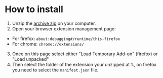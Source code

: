 # How to install

1. Unzip the [archive zip](https://github.com/vitaminwater/ChatGPT-SelfChat/releases) on your computer.
2. Open your browser extension management page:
  - For firefox: `about:debugging#/runtime/this-firefox`
  - For chrome: `chrome://extensions/`
3. Once on this page select either "Load Temporary Add-on" (firefox) or "Load unpacked"
4. Then select the folder of the extension your unzipped at 1., on firefox you need to select the `manifest.json` file.
